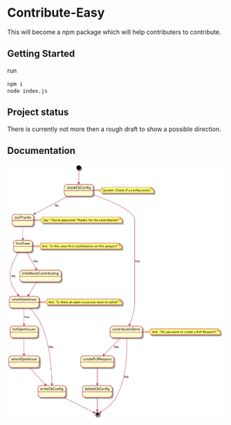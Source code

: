 # Contribute-Easy

This will become a npm package which will help contributers to contribute.

## Getting Started

run 

```shell
npm i
node index.js
```

## Project status

There is currently not more then a rough draft to show a possible direction.

## Documentation

![User flow](https://github.com/jumace/contribute-easy/raw/master/documentation/assets/uml-user-flow.png "User flow")


